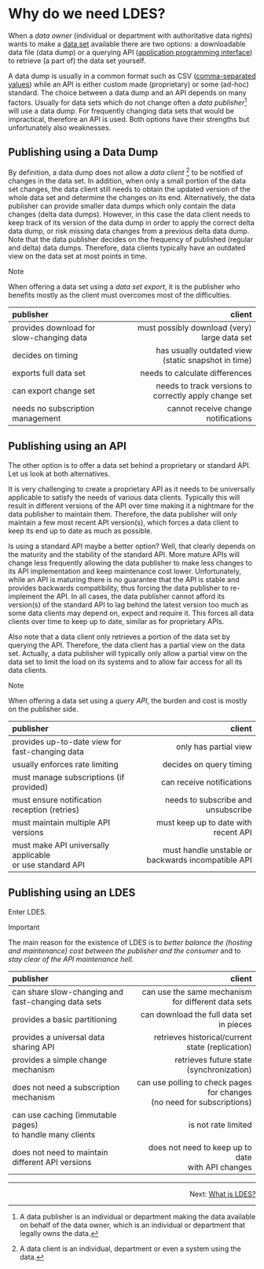 # Why do we need LDES?
When a _data owner_ (individual or department with authoritative data rights) wants to make a [data set](https://en.wikipedia.org/wiki/Data_set) available there are two options: a downloadable data file (data dump) or a querying API ([application programming interface](https://en.wikipedia.org/wiki/API)) to retrieve (a part of) the data set yourself.

A data dump is usually in a common format such as CSV ([comma-separated values](https://en.wikipedia.org/wiki/Comma-separated_values)) while an API is either custom made (proprietary) or some (ad-hoc) standard. The choice between a data dump and an API depends on many factors. Usually for data sets which do not change often a _data publisher_[^1] will use a data dump. For frequently changing data sets that would be impractical, therefore an API is used. Both options have their strengths but unfortunately also weaknesses.

[^1]: A data publisher is an individual or department making the data available on behalf of the data owner, which is an individual or department that legally owns the data.

## Publishing using a Data Dump
By definition, a data dump does not allow a _data client_ [^2] to be notified of changes in the data set. In addition, when only a small portion of the data set changes, the data client still needs to obtain the updated version of the whole data set and determine the changes on its end. Alternatively, the data publisher can provide smaller data dumps which only contain the data changes (delta data dumps). However, in this case the data client needs to keep track of its version of the data dump in order to apply the correct delta data dump, or risk missing data changes from a previous delta data dump. Note that the data publisher decides on the frequency of published (regular and delta) data dumps. Therefore, data clients typically have an outdated view on the data set at most points in time.

[^2]: A data client is an individual, department or even a system using the data.

> [!NOTE]
> When offering a data set using a *data set export*, it is the publisher who benefits mostly as the client must overcomes most of the difficulties.

|publisher|client|
|:-|-:|
|provides download for slow-changing data|must possibly download (very) large data set|
|decides on timing|has usually outdated view<br>(static snapshot in time)|
|exports full data set|needs to calculate differences|
|can export change set|needs to track versions to correctly apply change set|
|needs no subscription management|cannot receive change notifications|

## Publishing using an API
The other option is to offer a data set behind a proprietary or standard API. Let us look at both alternatives.

It is very challenging to create a proprietary API as it needs to be universally applicable to satisfy the needs of various data clients. Typically this will result in different versions of the API over time making it a nightmare for the data publisher to maintain them. Therefore, the data publisher will only maintain a few most recent API version(s), which forces a data client to keep its end up to date as much as possible.

Is using a standard API maybe a better option? Well, that clearly depends on the maturity and the stability of the standard API. More mature APIs will change less frequently allowing the data publisher to make less changes to its API implementation and keep maintenance cost lower. Unfortunately, while an API is maturing there is no guarantee that the API is stable and provides backwards compatibility, thus forcing the data publisher to re-implement the API. In all cases, the data publisher cannot afford its version(s) of the standard API to lag behind the latest version too much as some data clients may depend on, expect and require it. This forces all data clients over time to keep up to date, similar as for proprietary APIs.

Also note that a data client only retrieves a portion of the data set by querying the API. Therefore, the data client has a partial view on the data set. Actually, a data publisher will typically only allow a partial view on the data set to limit the load on its systems and to allow fair access for all its data clients.

> [!NOTE]
> When offering a data set using a *query API*, the burden and cost is mostly on the publisher side.

|publisher|client|
|:-|-:|
|provides up-to-date view for fast-changing data|only has partial view|
|usually enforces rate limiting|decides on query timing|
|must manage subscriptions (if provided)|can receive notifications|
|must ensure notification reception (retries)|needs to subscribe and unsubscribe|
|must maintain multiple API versions|must keep up to date with recent API|
|must make API universally applicable<br>or use standard API|must handle unstable or backwards incompatible API|

## Publishing using an LDES
Enter LDES.

> [!IMPORTANT]
> The main reason for the existence of LDES is to _better balance the (hosting and maintenance) cost between the publisher and the consumer_ and to _stay clear of the API maintenance hell_.

|publisher|client|
|:-|-:|
|can share slow-changing and<br>fast-changing data sets|can use the same mechanism<br>for different data sets|
|provides a basic partitioning|can download the full data set in pieces|
|provides a universal data sharing API|retrieves historical/current state (replication)|
|provides a simple change mechanism|retrieves future state (synchronization)|
|does not need a subscription mechanism|can use polling to check pages for changes<br>(no need for subscriptions)|
|can use caching (immutable pages)<br>to handle many clients|is not rate limited|
|does not need to maintain different API versions|does not need to keep up to date<br>with API changes|

---
<p align="right">Next: <a href="B-what-is-ldes.md">What is LDES?</a></p>
